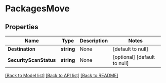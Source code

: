 # PackagesMove

## Properties
Name | Type | Description | Notes
------------ | ------------- | ------------- | -------------
**Destination** | **string** | None | [default to null]
**SecurityScanStatus** | **string** | None | [optional] [default to null]

[[Back to Model list]](../README.md#documentation-for-models) [[Back to API list]](../README.md#documentation-for-api-endpoints) [[Back to README]](../README.md)


